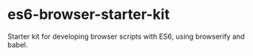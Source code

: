 # es6-browser-starter-kit
Starter kit for developing browser scripts with ES6, using browserify and babel.
